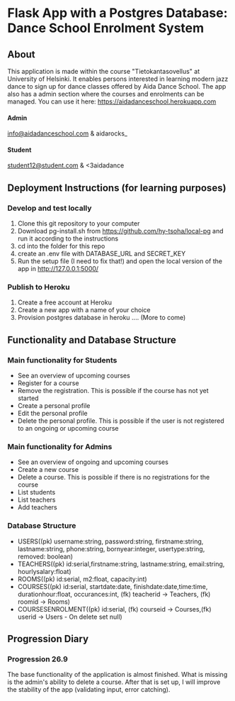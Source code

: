 # Flask App with a Postgres Database: Dance School Enrolment System

## About
This application is made within  the course "Tietokantasovellus" at University of Helsinki. It enables persons interested in learning modern jazz dance to sign up for dance classes offered by Aida Dance School. 
The app also has a admin section where the courses and enrolments can be managed.
You can use it here: https://aidadanceschool.herokuapp.com

#### Admin
info@aidadanceschool.com & aidarocks_

#### Student
student12@student.com & <3aidadance

## Deployment Instructions (for learning purposes)

### Develop and test locally
1. Clone this git repository to your computer
2. Download pg-install.sh from https://github.com/hy-tsoha/local-pg and run it according to the instructions
3. cd into the folder for this repo
4. create an .env file with DATABASE_URL and SECRET_KEY
5. Run the setup file (I need to fix that!) and open the local version of the app in http://127.0.0.1:5000/ 

### Publish to Heroku
1. Create a free account at Heroku
2. Create a new app with a name of your choice
3. Provision postgres database in heroku
.... (More to come)

## Functionality and Database Structure

### Main functionality for Students
 * See an overview of upcoming courses 
 * Register for a course
 * Remove the registration. This is possible if the course has not yet started
 * Create a personal profile 
 * Edit the personal profile
 * Delete the personal profile. This is possible if the user is not registered to an ongoing or upcoming course

### Main functionality for Admins
 * See an overview of ongoing and upcoming  courses 
 * Create a new course
 * Delete a course. This is possible if there is no registrations for the course
 * List students
 * List teachers
 * Add teachers
 
 ### Database Structure
 
 * USERS((pk) username:string, password:string, firstname:string, lastname:string, phone:string, bornyear:integer, usertype:string, removed: boolean) 
 * TEACHERS((pk) id:serial,firstname:string, lastname:string, email:string, hourlysalary:float)
 * ROOMS((pk) id:serial, m2:float, capacity:int)
 * COURSES((pk) id:serial, startdate:date, finishdate:date,time:time, durationhour:float, occurances:int, (fk) teacherid -> Teachers, (fk) roomid -> Rooms)
 * COURSESENROLMENT((pk) id:serial, (fk) courseid -> Courses,(fk) userid -> Users - On delete set null)
 
## Progression Diary
 
### Progression 26.9
The base functionality of the application is almost finished. What is missing is the admin's ability to delete a course. After that is set up, I will improve the stability of the app (validating input, error catching).

